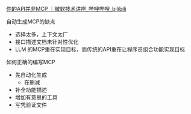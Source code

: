 [你的API并非MCP ｜微软技术讲座_哔哩哔哩_bilibili](https://www.bilibili.com/video/BV1uc76zdEQL/?spm_id_from=333.1007.top_right_bar_window_history.content.click&vd_source=1015af2504b4c9c5deda584505666669)

自动生成MCP的缺点
- 选择太多，上下文太厂
- 接口描述文档未针对性优化
- LLM 的MCP重在实现目标，而传统的API重在让程序员组合功能实现目标

如何正确的编写MCP
- 先自动化生成
	- 在删减
- 补全功能描述
- 增加有意思的工具
- 写凭验证文件